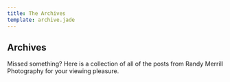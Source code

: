 ```yaml
---
title: The Archives
template: archive.jade
---
```


## Archives

Missed something? Here is a collection of all of the posts from Randy Merrill Photography for your viewing pleasure.
